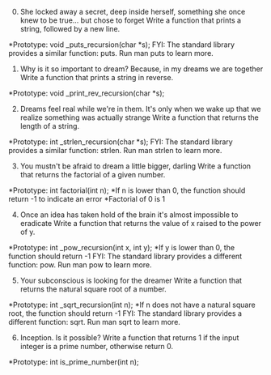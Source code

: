 0. She locked away a secret, deep inside herself, something she once knew to be true... but chose to forget
Write a function that prints a string, followed by a new line.

*Prototype: void _puts_recursion(char *s);
FYI: The standard library provides a similar function: puts. Run man puts to learn more.

1. Why is it so important to dream? Because, in my dreams we are together
Write a function that prints a string in reverse.

*Prototype: void _print_rev_recursion(char *s);

2. Dreams feel real while we're in them. It's only when we wake up that we realize something was actually strange
Write a function that returns the length of a string.

*Prototype: int _strlen_recursion(char *s);
FYI: The standard library provides a similar function: strlen. Run man strlen to learn more.

3. You mustn't be afraid to dream a little bigger, darling
Write a function that returns the factorial of a given number.

*Prototype: int factorial(int n);
*If n is lower than 0, the function should return -1 to indicate an error
*Factorial of 0 is 1

4. Once an idea has taken hold of the brain it's almost impossible to eradicate
Write a function that returns the value of x raised to the power of y.

*Prototype: int _pow_recursion(int x, int y);
*If y is lower than 0, the function should return -1
FYI: The standard library provides a different function: pow. Run man pow to learn more.

5. Your subconscious is looking for the dreamer
Write a function that returns the natural square root of a number.

*Prototype: int _sqrt_recursion(int n);
*If n does not have a natural square root, the function should return -1
FYI: The standard library provides a different function: sqrt. Run man sqrt to learn more.

6. Inception. Is it possible?
Write a function that returns 1 if the input integer is a prime number, otherwise return 0.

*Prototype: int is_prime_number(int n);
